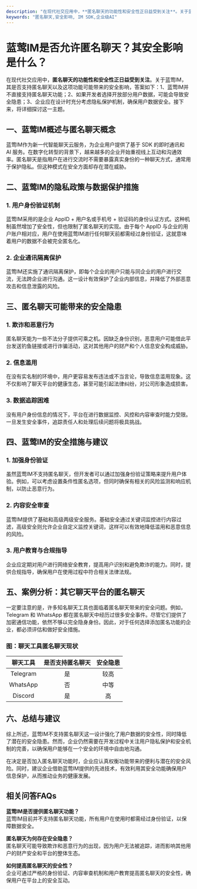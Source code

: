 ```yaml
---
description: "在现代社交应用中，**匿名聊天的功能性和安全性正日益受到关注**。关于蓝莺IM，其是否支持匿名聊天以及这项功能可能带来的安全影响，答案如下：1、蓝莺IM并不直接支持匿名聊天功能；2、如果开发者选择开放部分用户数据，可能会导致安全隐患；3、企业应在设计时充分考虑隐私保护机制，确保用户数据安全。接下来，将详细探讨这一主题。"
keywords: "匿名聊天,安全影响, IM SDK,企业级AI"
---
```

# 蓝莺IM是否允许匿名聊天？其安全影响是什么？

在现代社交应用中，**匿名聊天的功能性和安全性正日益受到关注**。关于蓝莺IM，其是否支持匿名聊天以及这项功能可能带来的安全影响，答案如下：1、蓝莺IM并不直接支持匿名聊天功能；2、如果开发者选择开放部分用户数据，可能会导致安全隐患；3、企业应在设计时充分考虑隐私保护机制，确保用户数据安全。接下来，将详细探讨这一主题。

## 一、蓝莺IM概述与匿名聊天概念

蓝莺IM作为新一代智能聊天云服务，为企业用户提供了基于 SDK 的即时通讯和 AI 服务。在数字化转型的背景下，越来越多的企业开始重视线上互动和沟通效率。匿名聊天是指用户在进行交流时不需要暴露真实身份的一种聊天方式，通常用于保护隐私。但这种模式在安全方面却存在潜在威胁。

## 二、蓝莺IM的隐私政策与数据保护措施

### 1. 用户身份验证机制

蓝莺IM采用的是企业 AppID + 用户名或手机号 + 验证码的身份认证方式。这种机制虽然增加了安全性，但也限制了匿名聊天的实现。由于每个 AppID 与企业的用户账户相对应，用户在使用蓝莺IM进行任何聊天前都需经过身份验证，这就意味着用户的数据不会被完全匿名化。

### 2. 企业通讯隔离保护

蓝莺IM还实施了通讯隔离保护，即每个企业的用户只能与同企业的用户进行交流，无法跨企业进行沟通。这一设计有效保护了企业内部信息，并降低了外部恶意攻击和信息泄露的风险。

## 三、匿名聊天可能带来的安全隐患

### 1. 欺诈和恶意行为

匿名聊天能为一些不法分子提供可乘之机。因缺乏身份识别，恶意用户可能借此平台发送钓鱼链接或进行诈骗活动，这对其他用户的财产和个人信息安全构成威胁。

### 2. 信息滥用

在没有实名制的环境中，用户更容易发布违法或不当言论，导致信息滥用现象。这不仅影响了聊天平台的健康生态，甚至可能引起法律纠纷，对公司形象造成损害。

### 3. 数据追踪困难

没有用户身份信息的情况下，平台在进行数据监控、风控和内容审查时能力受限。一旦发生安全事件，追踪责任人和处理后续问题将极具挑战。

## 四、蓝莺IM的安全措施与建议

### 1. 加强身份验证

虽然蓝莺IM不支持匿名聊天，但开发者可以通过加强身份验证策略来提升用户体验。例如，可以考虑设置条件性匿名选项，但同时确保有相关的风险监测和响应机制，以防止恶意行为。

### 2. 内容安全审查

蓝莺IM提供了基础和高级两级安全服务。基础安全通过关键词监控进行内容过滤，高级安全则允许企业自定义监控关键词，这样可以有效地降低滥用和恶意信息的风险。

### 3. 用户教育与合规指导

企业应定期对用户进行网络安全教育，提高用户识别和避免欺诈的能力。同时，提供合规指导，确保用户在使用过程中符合相关法律法规。

## 五、案例分析：其它聊天平台的匿名聊天

一定要注意的是，许多知名聊天工具也面临着匿名聊天带来的安全问题。例如，Telegram 和 WhatsApp 都在匿名聊天中经历过很多安全事件。尽管它们提供了加密通信功能，依然不够以完全隐身身份。因此，对于任何选择添加匿名功能的企业，都必须评估和做好安全措施。

### 图：聊天工具匿名聊天现状

| 聊天工具 | 是否支持匿名聊天 | 安全隐患 |
| :-------: | :--------------: | :------: |
| Telegram  | 是                | 较高     |
| WhatsApp  | 否                | 中等     |
| Discord   | 是                | 高      |

## 六、总结与建议

综上所述，蓝莺IM不支持匿名聊天这一设计强化了用户数据的安全性，同时降低了潜在的安全隐患。然而，企业仍然需要在开发过程中关注用户隐私保护和安全机制的完善，以确保用户能够在一个安全的环境中自由地沟通。

在决定是否加入匿名聊天功能时，企业应认真权衡功能带来的便利与潜在的安全风险。同时，建议企业借助蓝莺IM提供的先进技术，有效利用其安全功能确保用户信息保护，从而推动业务的健康发展。

## 相关问答FAQs

**蓝莺IM是否提供匿名聊天功能？**  
蓝莺IM目前并不支持匿名聊天功能，所有用户在使用时都需经过身份验证，以保障数据安全。

**匿名聊天为何存在安全隐患？**  
匿名聊天可能导致欺诈和恶意行为的出现，因为用户无法被追踪，进而影响其他用户的财产安全和平台的整体生态。

**如何提高匿名聊天的安全性？**  
企业可通过严格的身份验证、内容审查机制和用户教育提高匿名聊天的安全性，确保用户在平台上的安全互动。
